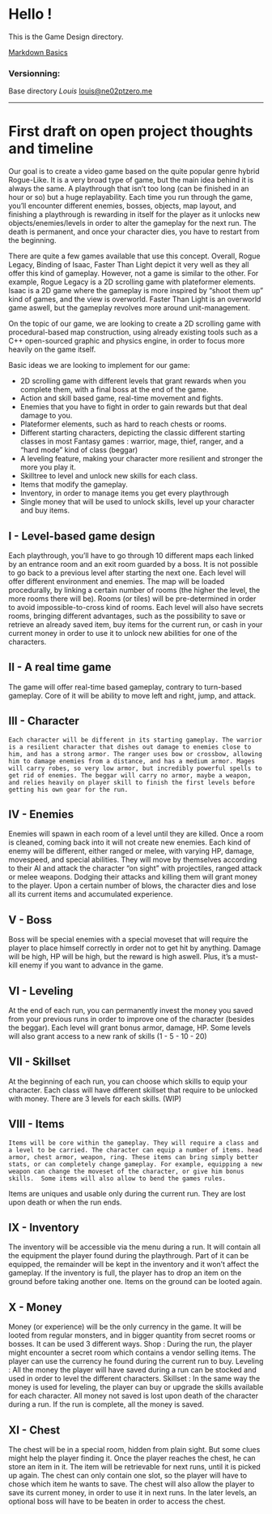 # Hello !

This is the Game Design directory.

[Markdown Basics](https://help.github.com/articles/markdown-basics/)

### Versionning:
Base directory  *Louis* <louis@ne02ptzero.me>


---

# First draft on open project thoughts and timeline

Our goal is to create a video game based on the quite popular genre hybrid Rogue-Like. It is a very broad type of game, but the main idea behind it is always the same. A playthrough that isn’t too long (can be finished in an hour or so) but a huge replayability. Each time you run through the game, you’ll encounter different enemies, bosses, objects, map layout, and finishing a playthrough is rewarding in itself for the player as it unlocks new objects/enemies/levels in order to alter the gameplay for the next run. The death is permanent, and once your character dies, you have to restart from the beginning.

There are quite a few games available that use this concept. Overall, Rogue Legacy, Binding of Isaac, Faster Than Light depict it very well as they all offer this kind of gameplay. However, not a game is similar to the other. For example, Rogue Legacy is a 2D scrolling game with plateformer elements. Isaac is a 2D game where the gameplay is more inspired by “shoot them up” kind of games, and the view is overworld. Faster Than Light is an overworld game aswell, but the gameplay revolves more around unit-management.

On the topic of our game, we are looking to create a 2D scrolling game with procedural-based map construction, using already existing tools such as a C++ open-sourced graphic and physics engine, in order to focus more heavily on the game itself. 

Basic ideas we are looking to implement for our game:

* 2D scrolling game with different levels that grant rewards when you complete them, with a final boss at the end of the game.
* Action and skill based game, real-time movement and fights. 
* Enemies that you have to fight in order to gain rewards but that deal damage to you.
* Plateformer elements, such as hard to reach chests or rooms.
* Different starting characters, depicting the classic different starting classes in most Fantasy games : warrior, mage, thief, ranger, and a “hard mode” kind of class (beggar)
* A leveling feature, making your character more resilient and stronger the more you play it.
* Skilltree to level and unlock new skills for each class.
* Items that modify the gameplay.
* Inventory, in order to manage items you get every playthrough
* Single money that will be used to unlock skills, level up your character and buy items.

## I - Level-based game design
Each playthrough, you’ll have to go through 10 different maps each linked by an entrance room and an exit room guarded by a boss. It is not possible to go back to a previous level after starting the next one. Each level will offer different environment and enemies. The map will be loaded procedurally, by linking a certain number of rooms (the higher the level, the more rooms there will be). Rooms (or tiles) will be pre-determined in order to avoid impossible-to-cross kind of rooms. Each level will also have secrets rooms, bringing different advantages, such as the possibility to save or retrieve an already saved item, buy items for the current run, or cash in your current money in order to use it to unlock new abilities for one of the characters.

## II - A real time game
  The game will offer real-time based gameplay, contrary to turn-based gameplay. Core of it will be ability to move left and right, jump, and attack.

## III - Character
	Each character will be different in its starting gameplay. The warrior is a resilient character that dishes out damage to enemies close to him, and has a strong armor. The ranger uses bow or crossbow, allowing him to damage enemies from a distance, and has a medium armor. Mages will carry robes, so very low armor, but incredibly powerful spells to get rid of enemies. The beggar will carry no armor, maybe a weapon, and relies heavily on player skill to finish the first levels before getting his own gear for the run.

## IV - Enemies
Enemies will spawn in each room of a level until they are killed. Once a room is cleaned, coming back into it will not create new enemies. Each kind of enemy will be different, either ranged or melee, with varying HP, damage, movespeed, and special abilities. They will move by themselves according to their AI and attack the character “on sight” with projectiles, ranged attack or melee weapons. Dodging their attacks and killing them will grant money to the player. Upon a certain number of blows, the character dies and lose all its current items and accumulated experience.

## V - Boss
Boss will be special enemies with a special moveset that will require the player to place himself correctly in order not to get hit by anything. Damage will be high, HP will be high, but the reward is high aswell. Plus, it’s a must-kill enemy if you want to advance in the game.

## VI - Leveling 
At the end of each run, you can permanently invest the money you saved from your previous runs in order to improve one of the character (besides the beggar). Each level will grant bonus armor, damage, HP. Some levels will also grant access to a new rank of skills (1 - 5 - 10 - 20)

## VII - Skillset
At the beginning of each run, you can choose which skills to equip your character. Each class will have different skillset that require to be unlocked with money. There are 3 levels for each skills.	(WIP)

## VIII - Items
	Items will be core within the gameplay. They will require a class and a level to be carried. The character can equip a number of items. head armor, chest armor, weapon, ring. These items can bring simply better stats, or can completely change gameplay. For example, equipping a new weapon can change the moveset of the character, or give him bonus skills.  Some items will also allow to bend the games rules.
Items are uniques and usable only during the current run. They are lost upon death or when the run ends.

## IX - Inventory
The inventory will be accessible via the menu during a run. It will contain all the equipment the player found during the playthrough. Part of it can be equipped, the remainder will be kept in the inventory and it won’t affect the gameplay. If the inventory is full, the player has to drop an item on the ground before taking another one. Items on the ground can be looted again.

## X - Money
Money (or experience) will be the only currency in the game. It will be looted from regular monsters, and in bigger quantity from secret rooms or bosses. It can be used 3 different ways.
Shop : During the run, the player might encounter a secret room which contains a vendor selling items. The player can use the currency he found during the current run to buy.
Leveling : All the money the player will have saved during a run can be stocked and used in order to level the different characters.
Skillset : In the same way the money is used for leveling, the player can buy or upgrade the skills available for each character.
All money not saved is lost upon death of the character during a run. If the run is complete, all the money is saved.

## XI - Chest
The chest will be in a special room, hidden from plain sight. But some clues might help the player finding it.
Once the player reaches the chest, he can store an item in it. The item will be retrievable for next runs, until it is picked up again. The chest can only contain one slot, so the player will have to chose which item he wants to save. The chest will also allow the player to save its current money, in order to use it in next runs. In the later levels, an optional boss will have to be beaten in order to access the chest.
